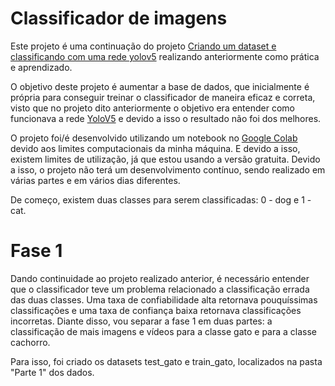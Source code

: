 # Classificador de imagens

Este projeto é uma continuação do projeto [Criando um dataset e classificando com uma rede yolov5](https://github.com/JoaoPedroMoro/dio-formacao-machine-learning-specialist/tree/main/cria%C3%A7%C3%A3o%20de%20um%20dataset%20e%20classifica%C3%A7%C3%A3o%20com%20rede%20yolov5) realizando anteriormente como prática e aprendizado.

O objetivo deste projeto é aumentar a base de dados, que inicialmente é própria para conseguir treinar o classificador de maneira eficaz e correta, visto que no projeto dito anteriormente o objetivo era entender como funcionava a rede [YoloV5](https://github.com/ultralytics/yolov5) e devido a isso o resultado não foi dos melhores.

O projeto foi/é desenvolvido utilizando um notebook no [Google Colab](https://colab.research.google.com/) devido aos limites computacionais da minha máquina. E devido a isso, existem limites de utilização, já que estou usando a versão gratuita. Devido a isso, o projeto não terá um desenvolvimento contínuo, sendo realizado em várias partes e em vários dias diferentes.

De começo, existem duas classes para serem classificadas: 0 - dog e 1 - cat.

# Fase 1
Dando continuidade ao projeto realizado anterior, é necessário entender que o classificador teve um problema relacionado a classificação errada das duas classes. Uma taxa de confiabilidade alta retornava pouquíssimas classificações e uma taxa de confiança baixa retornava classificações incorretas. Diante disso, vou separar a fase 1 em duas partes: a classificação de mais imagens e vídeos para a classe gato e para a classe cachorro.

Para isso, foi criado os datasets test_gato e train_gato, localizados na pasta "Parte 1" dos dados.